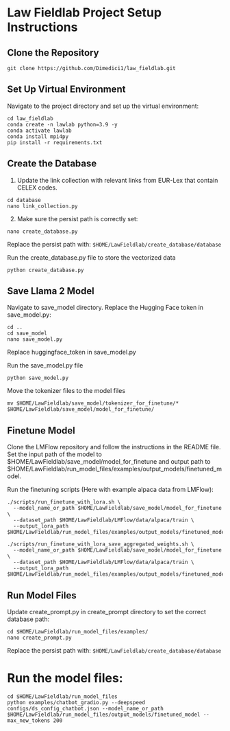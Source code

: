 # Law Fieldlab Project Setup Instructions

## Clone the Repository
```
git clone https://github.com/Dimedici1/law_fieldlab.git
```
## Set Up Virtual Environment
Navigate to the project directory and set up the virtual environment:
```
cd law_fieldlab
conda create -n lawlab python=3.9 -y
conda activate lawlab
conda install mpi4py
pip install -r requirements.txt
```
## Create the Database
1. Update the link collection with relevant links from EUR-Lex that contain CELEX codes.
```
cd database
nano link_collection.py
```
2. Make sure the persist path is correctly set:
```
nano create_database.py
```
Replace the persist path with: ```$HOME/LawFieldlab/create_database/database```

Run the create_database.py file to store the vectorized data
```
python create_database.py
```
## Save Llama 2 Model
Navigate to save_model directory. Replace the Hugging Face token in save_model.py:
```
cd ..
cd save_model
nano save_model.py
```
Replace huggingface_token in save_model.py

Run the save_model.py file
```
python save_model.py
```
Move the tokenizer files to the model files
```
mv $HOME/LawFieldlab/save_model/tokenizer_for_finetune/* $HOME/LawFieldlab/save_model/model_for_finetune/
```
## Finetune Model
Clone the LMFlow repository and follow the instructions in the README file. Set the input path of the model to $HOME/LawFieldlab/save_model/model_for_finetune and output path to $HOME/LawFieldlab/run_model_files/examples/output_models/finetuned_model.

Run the finetuning scripts (Here with example alpaca data from LMFlow):
```
./scripts/run_finetune_with_lora.sh \
  --model_name_or_path $HOME/LawFieldlab/save_model/model_for_finetune \
  --dataset_path $HOME/LawFieldlab/LMFlow/data/alpaca/train \
  --output_lora_path $HOME/LawFieldlab/run_model_files/examples/output_models/finetuned_model

./scripts/run_finetune_with_lora_save_aggregated_weights.sh \
  --model_name_or_path $HOME/LawFieldlab/save_model/model_for_finetune \
  --dataset_path $HOME/LawFieldlab/LMFlow/data/alpaca/train \
  --output_lora_path $HOME/LawFieldlab/run_model_files/examples/output_models/finetuned_model
```
## Run Model Files
Update create_prompt.py in create_prompt directory to set the correct database path:
```
cd $HOME/LawFieldlab/run_model_files/examples/
nano create_prompt.py
```
Replace the persist path with: ```$HOME/LawFieldlab/create_database/database```

# Run the model files:
```
cd $HOME/LawFieldlab/run_model_files
python examples/chatbot_gradio.py --deepspeed configs/ds_config_chatbot.json --model_name_or_path $HOME/LawFieldlab/run_model_files/output_models/finetuned_model --max_new_tokens 200
```
